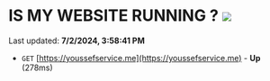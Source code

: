 # IS MY WEBSITE RUNNING ? [![](https://img.shields.io/static/v1?label=Sponsor&message=%E2%9D%A4&logo=GitHub&color=%23fe8e86)](https://github.com/sponsors/Youssef-Lehmam)

Last updated: **7/2/2024, 3:58:41 PM**

- `GET` [https://youssefservice.me](https://youssefservice.me) - **Up** (278ms)
